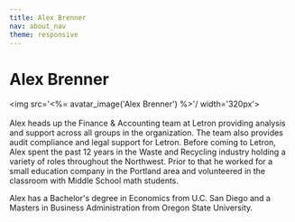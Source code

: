 ```yaml
---
title: Alex Brenner
nav: about_nav
theme: responsive
---
```

# Alex Brenner

<img src='<%= avatar_image('Alex Brenner') %>'/ width='320px'>
<br/>
<br/>
Alex heads up the Finance & Accounting team at Letron providing analysis and support across all groups in the organization. The team also provides audit compliance and legal support for Letron. Before coming to Letron, Alex spent the past 12 years in the Waste and Recycling industry holding a variety of roles throughout the Northwest. Prior to that he worked for a small education company in the Portland area and volunteered in the classroom with Middle School math students. 

Alex has a Bachelor's degree in Economics from U.C. San Diego and a Masters in Business Administration from Oregon State University.
